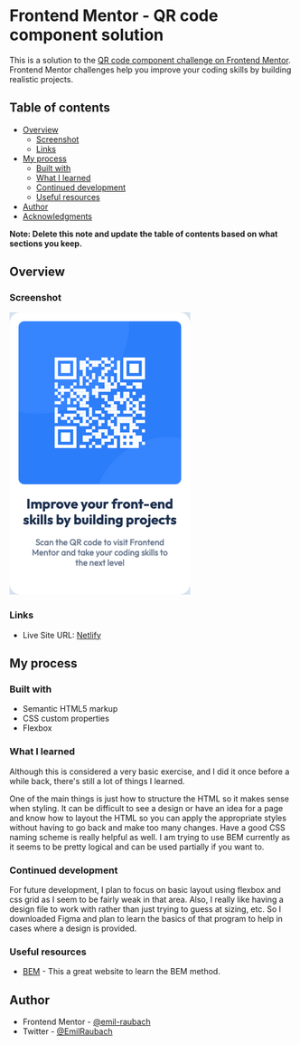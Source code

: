 # Frontend Mentor - QR code component solution

This is a solution to the [QR code component challenge on Frontend Mentor](https://www.frontendmentor.io/challenges/qr-code-component-iux_sIO_H). Frontend Mentor challenges help you improve your coding skills by building realistic projects.

## Table of contents

- [Overview](#overview)
  - [Screenshot](#screenshot)
  - [Links](#links)
- [My process](#my-process)
  - [Built with](#built-with)
  - [What I learned](#what-i-learned)
  - [Continued development](#continued-development)
  - [Useful resources](#useful-resources)
- [Author](#author)
- [Acknowledgments](#acknowledgments)

**Note: Delete this note and update the table of contents based on what sections you keep.**

## Overview

### Screenshot

![Screenshot](./images/screenshot.png)

### Links

- Live Site URL: [Netlify](https://elegant-peony-5f0cbb.netlify.app/)

## My process

### Built with

- Semantic HTML5 markup
- CSS custom properties
- Flexbox

### What I learned

Although this is considered a very basic exercise, and I did it once before a while back, there's still a lot of things I learned.

One of the main things is just how to structure the HTML so it makes sense when styling. It can be difficult to see a design or have an idea for a page and know how to layout the HTML so you can apply the appropriate styles without having to go back and make too many changes. Have a good CSS naming scheme is really helpful as well. I am trying to use BEM currently as it seems to be pretty logical and can be used partially if you want to.

### Continued development

For future development, I plan to focus on basic layout using flexbox and css grid as I seem to be fairly weak in that area. Also, I really like having a design file to work with rather than just trying to guess at sizing, etc. So I downloaded Figma and plan to learn the basics of that program to help in cases where a design is provided.

### Useful resources

- [BEM](https://en.bem.info/methodology/) - This a great website to learn the BEM method.

## Author

- Frontend Mentor - [@emil-raubach](https://www.frontendmentor.io/profile/emil-raubach)
- Twitter - [@EmilRaubach](https://www.twitter.com/EmilRaubach)
